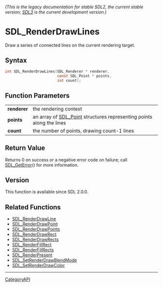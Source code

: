 ###### (This is the legacy documentation for stable SDL2, the current stable version; [SDL3](https://wiki.libsdl.org/SDL3/) is the current development version.)
# SDL_RenderDrawLines

Draw a series of connected lines on the current rendering target.

## Syntax

```c
int SDL_RenderDrawLines(SDL_Renderer * renderer,
                        const SDL_Point * points,
                        int count);

```

## Function Parameters

|                  |                                                                                   |
| ---------------- | --------------------------------------------------------------------------------- |
| **renderer**     | the rendering context                                                             |
| **points**       | an array of [SDL_Point](SDL_Point.md) structures representing points along the lines |
| **count**        | the number of points, drawing count-1 lines                                       |

## Return Value

Returns 0 on success or a negative error code on failure; call
[SDL_GetError](SDL_GetError.md)() for more information.

## Version

This function is available since SDL 2.0.0.

## Related Functions

* [SDL_RenderDrawLine](SDL_RenderDrawLine.md)
* [SDL_RenderDrawPoint](SDL_RenderDrawPoint.md)
* [SDL_RenderDrawPoints](SDL_RenderDrawPoints.md)
* [SDL_RenderDrawRect](SDL_RenderDrawRect.md)
* [SDL_RenderDrawRects](SDL_RenderDrawRects.md)
* [SDL_RenderFillRect](SDL_RenderFillRect.md)
* [SDL_RenderFillRects](SDL_RenderFillRects.md)
* [SDL_RenderPresent](SDL_RenderPresent.md)
* [SDL_SetRenderDrawBlendMode](SDL_SetRenderDrawBlendMode.md)
* [SDL_SetRenderDrawColor](SDL_SetRenderDrawColor.md)

----
[CategoryAPI](CategoryAPI.md)
